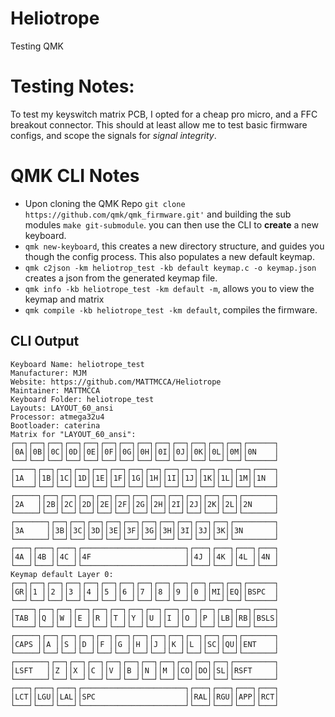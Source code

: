 

# Heliotrope

Testing QMK

# Testing Notes:

To test my keyswitch matrix PCB, I opted for a cheap pro micro, and a FFC breakout connector. This should at least allow me to test basic firmware configs, and scope the signals for *signal integrity*.

# QMK CLI Notes

* Upon cloning the QMK Repo `git clone https://github.com/qmk/qmk_firmware.git'` and building the sub modules `make git-submodule`. you can then use the CLI to **create** a new keyboard.
* `qmk new-keyboard`, this creates a new directory structure, and guides you though the config process. This also populates a new default keymap.
* `qmk c2json -km heliotrop_test -kb default keymap.c -o keymap.json` creates a json from the generated keymap file.
* `qmk info -kb heliotrope_test -km default -m`, allows you to view the keymap and matrix
* `qmk compile -kb heliotrope_test -km default`, compiles the firmware.

## CLI Output
```
Keyboard Name: heliotrope_test                                   
Manufacturer: MJM                                                
Website: https://github.com/MATTMCCA/Heliotrope                  
Maintainer: MATTMCCA                                             
Keyboard Folder: heliotrope_test                                 
Layouts: LAYOUT_60_ansi                                          
Processor: atmega32u4                                            
Bootloader: caterina                                             
Matrix for "LAYOUT_60_ansi":                                     
┌──┐┌──┐┌──┐┌──┐┌──┐┌──┐┌──┐┌──┐┌──┐┌──┐┌──┐┌──┐┌──┐┌──────┐     
│0A││0B││0C││0D││0E││0F││0G││0H││0I││0J││0K││0L││0M││0N    │     
└──┘└──┘└──┘└──┘└──┘└──┘└──┘└──┘└──┘└──┘└──┘└──┘└──┘└──────┘     
┌────┐┌──┐┌──┐┌──┐┌──┐┌──┐┌──┐┌──┐┌──┐┌──┐┌──┐┌──┐┌──┐┌────┐     
│1A  ││1B││1C││1D││1E││1F││1G││1H││1I││1J││1K││1L││1M││1N  │     
└────┘└──┘└──┘└──┘└──┘└──┘└──┘└──┘└──┘└──┘└──┘└──┘└──┘└────┘     
┌─────┐┌──┐┌──┐┌──┐┌──┐┌──┐┌──┐┌──┐┌──┐┌──┐┌──┐┌──┐┌───────┐     
│2A   ││2B││2C││2D││2E││2F││2G││2H││2I││2J││2K││2L││2N     │     
└─────┘└──┘└──┘└──┘└──┘└──┘└──┘└──┘└──┘└──┘└──┘└──┘└───────┘     
┌───────┐┌──┐┌──┐┌──┐┌──┐┌──┐┌──┐┌──┐┌──┐┌──┐┌──┐┌─────────┐     
│3A     ││3B││3C││3D││3E││3F││3G││3H││3I││3J││3K││3N       │     
└───────┘└──┘└──┘└──┘└──┘└──┘└──┘└──┘└──┘└──┘└──┘└─────────┘     
┌───┐┌───┐┌───┐┌───────────────────────┐┌───┐┌───┐┌───┐┌───┐     
│4A ││4B ││4C ││4F                     ││4J ││4K ││4L ││4N │     
└───┘└───┘└───┘└───────────────────────┘└───┘└───┘└───┘└───┘     
Keymap default Layer 0:                                          
┌──┐┌──┐┌──┐┌──┐┌──┐┌──┐┌──┐┌──┐┌──┐┌──┐┌──┐┌──┐┌──┐┌──────┐     
│GR││1 ││2 ││3 ││4 ││5 ││6 ││7 ││8 ││9 ││0 ││MI││EQ││BSPC  │     
└──┘└──┘└──┘└──┘└──┘└──┘└──┘└──┘└──┘└──┘└──┘└──┘└──┘└──────┘     
┌────┐┌──┐┌──┐┌──┐┌──┐┌──┐┌──┐┌──┐┌──┐┌──┐┌──┐┌──┐┌──┐┌────┐     
│TAB ││Q ││W ││E ││R ││T ││Y ││U ││I ││O ││P ││LB││RB││BSLS│     
└────┘└──┘└──┘└──┘└──┘└──┘└──┘└──┘└──┘└──┘└──┘└──┘└──┘└────┘     
┌─────┐┌──┐┌──┐┌──┐┌──┐┌──┐┌──┐┌──┐┌──┐┌──┐┌──┐┌──┐┌───────┐     
│CAPS ││A ││S ││D ││F ││G ││H ││J ││K ││L ││SC││QU││ENT    │     
└─────┘└──┘└──┘└──┘└──┘└──┘└──┘└──┘└──┘└──┘└──┘└──┘└───────┘     
┌───────┐┌──┐┌──┐┌──┐┌──┐┌──┐┌──┐┌──┐┌──┐┌──┐┌──┐┌─────────┐     
│LSFT   ││Z ││X ││C ││V ││B ││N ││M ││CO││DO││SL││RSFT     │     
└───────┘└──┘└──┘└──┘└──┘└──┘└──┘└──┘└──┘└──┘└──┘└─────────┘     
┌───┐┌───┐┌───┐┌───────────────────────┐┌───┐┌───┐┌───┐┌───┐     
│LCT││LGU││LAL││SPC                    ││RAL││RGU││APP││RCT│     
└───┘└───┘└───┘└───────────────────────┘└───┘└───┘└───┘└───┘     

```
